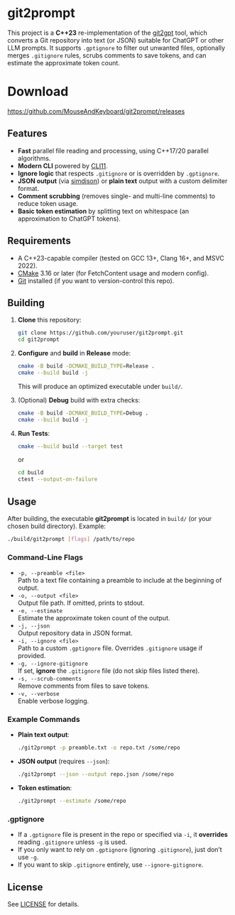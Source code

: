 # git2prompt

This project is a **C++23** re-implementation of the [git2gpt](https://github.com/chand1012/git2gpt) tool, which converts a Git repository into text (or JSON) suitable for ChatGPT or other LLM prompts. It supports `.gptignore` to filter out unwanted files, optionally merges `.gitignore` rules, scrubs comments to save tokens, and can estimate the approximate token count.

#  Download
https://github.com/MouseAndKeyboard/git2prompt/releases


## Features

- **Fast** parallel file reading and processing, using C++17/20 parallel algorithms.
- **Modern CLI** powered by [CLI11](https://github.com/CLIUtils/CLI11).
- **Ignore logic** that respects `.gitignore` or is overridden by `.gptignore`.
- **JSON output** (via [simdjson](https://github.com/simdjson/simdjson)) or **plain text** output with a custom delimiter format.
- **Comment scrubbing** (removes single- and multi-line comments) to reduce token usage.
- **Basic token estimation** by splitting text on whitespace (an approximation to ChatGPT tokens).

## Requirements

- A C++23-capable compiler (tested on GCC 13+, Clang 16+, and MSVC 2022).
- [CMake](https://cmake.org/) 3.16 or later (for FetchContent usage and modern config).
- [Git](https://git-scm.com/) installed (if you want to version-control this repo).

## Building

1. **Clone** this repository:
   ```bash
   git clone https://github.com/youruser/git2prompt.git
   cd git2prompt
   ```

2. **Configure** and **build** in **Release** mode:
   ```bash
   cmake -B build -DCMAKE_BUILD_TYPE=Release .
   cmake --build build -j
   ```
   This will produce an optimized executable under `build/`.

3. (Optional) **Debug** build with extra checks:
   ```bash
   cmake -B build -DCMAKE_BUILD_TYPE=Debug .
   cmake --build build -j
   ```

4. **Run Tests**:
   ```bash
   cmake --build build --target test
   ```
   or
   ```bash
   cd build
   ctest --output-on-failure
   ```

## Usage

After building, the executable **git2prompt** is located in `build/` (or your chosen build directory). Example:

```bash
./build/git2prompt [flags] /path/to/repo
```

### Command-Line Flags

- `-p, --preamble <file>`  
  Path to a text file containing a preamble to include at the beginning of output.
- `-o, --output <file>`  
  Output file path. If omitted, prints to stdout.
- `-e, --estimate`  
  Estimate the approximate token count of the output.
- `-j, --json`  
  Output repository data in JSON format.
- `-i, --ignore <file>`  
  Path to a custom `.gptignore` file. Overrides `.gitignore` usage if provided.
- `-g, --ignore-gitignore`  
  If set, **ignore** the `.gitignore` file (do not skip files listed there).
- `-s, --scrub-comments`  
  Remove comments from files to save tokens.
- `-v, --verbose`  
  Enable verbose logging.

### Example Commands

- **Plain text output**:
  ```bash
  ./git2prompt -p preamble.txt -o repo.txt /some/repo
  ```
- **JSON output** (requires `--json`):
  ```bash
  ./git2prompt --json --output repo.json /some/repo
  ```
- **Token estimation**:
  ```bash
  ./git2prompt --estimate /some/repo
  ```

### .gptignore

- If a `.gptignore` file is present in the repo or specified via `-i`, it **overrides** reading `.gitignore` unless `-g` is used.  
- If you only want to rely on `.gptignore` (ignoring `.gitignore`), just don’t use `-g`.  
- If you want to skip `.gitignore` entirely, use `--ignore-gitignore`.

## License

See [LICENSE](LICENSE) for details.
